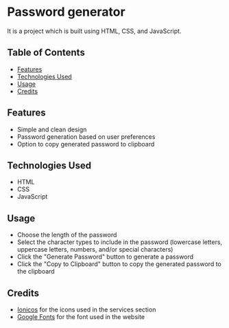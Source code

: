 # Password generator 

It is a project which is built using HTML, CSS, and JavaScript.

## Table of Contents
+ [Features](#Features)
+ [Technologies Used](#Technologies-Used)
+ [Usage](#Usage)
+ [Credits](#Credits)


## Features
+ Simple and clean design
+ Password generation based on user preferences
+ Option to copy generated password to clipboard

## Technologies Used
+ HTML
+ CSS
+ JavaScript

## Usage
+ Choose the length of the password 
+ Select the character types to include in the password (lowercase letters, uppercase letters, numbers, and/or special characters)
+ Click the "Generate Password" button to generate a password
+ Click the "Copy to Clipboard" button to copy the generated password to the clipboard

## Credits
+ [Ionicos](https://ionic.io/ionicons/) for the icons used in the services section
+ [Google Fonts](https://fonts.google.com/) for the font used in the website
